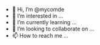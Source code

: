 - 👋 Hi, I’m @mycomde
- 👀 I’m interested in ...
- 🌱 I’m currently learning ...
- 💞️ I’m looking to collaborate on ...
- 📫 How to reach me ...

<!---
mycomde/mycomde is a ✨ special ✨ repository because its `README.md` (this file) appears on your GitHub profile.
You can click the Preview link to take a look at your changes.
--->
